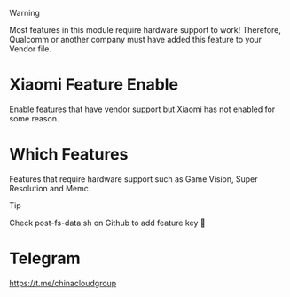 > [!WARNING]
> Most features in this module require hardware support to work! Therefore, Qualcomm or another company must have added this feature to your Vendor file.
# Xiaomi Feature Enable
Enable features that have vendor support but Xiaomi has not enabled for some reason.

# Which Features
Features that require hardware support such as Game Vision, Super Resolution and Memc.

> [!TIP]
> Check post-fs-data.sh on Github to add feature key 🥰
# Telegram
https://t.me/chinacloudgroup
